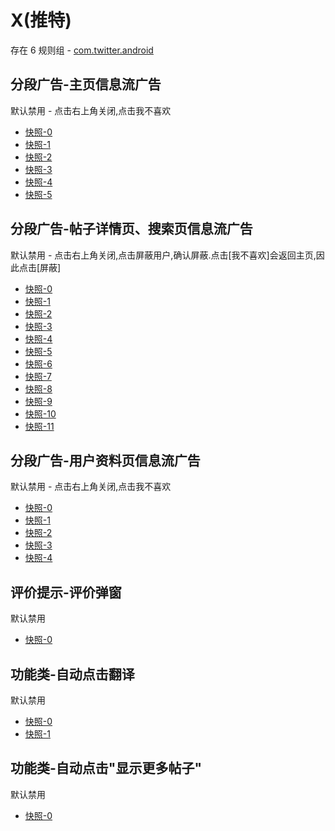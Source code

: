 # X(推特)

存在 6 规则组 - [com.twitter.android](/src/apps/com.twitter.android.ts)

## 分段广告-主页信息流广告

默认禁用 - 点击右上角关闭,点击我不喜欢

- [快照-0](https://i.gkd.li/import/12798795)
- [快照-1](https://i.gkd.li/i/14782884)
- [快照-2](https://i.gkd.li/import/12813235)
- [快照-3](https://i.gkd.li/i/14782897)
- [快照-4](https://i.gkd.li/import/12798810)
- [快照-5](https://i.gkd.li/i/14782902)

## 分段广告-帖子详情页、搜索页信息流广告

默认禁用 - 点击右上角关闭,点击屏蔽用户,确认屏蔽.点击[我不喜欢]会返回主页,因此点击[屏蔽]

- [快照-0](https://i.gkd.li/import/12825969)
- [快照-1](https://i.gkd.li/import/12847584)
- [快照-2](https://i.gkd.li/import/12882676)
- [快照-3](https://i.gkd.li/import/12904603)
- [快照-4](https://i.gkd.li/import/13680756)
- [快照-5](https://i.gkd.li/import/12828815)
- [快照-6](https://i.gkd.li/import/12847600)
- [快照-7](https://i.gkd.li/import/12904602)
- [快照-8](https://i.gkd.li/import/13680783)
- [快照-9](https://i.gkd.li/import/12828832)
- [快照-10](https://i.gkd.li/import/12904601)
- [快照-11](https://i.gkd.li/import/13680798)

## 分段广告-用户资料页信息流广告

默认禁用 - 点击右上角关闭,点击我不喜欢

- [快照-0](https://i.gkd.li/import/12825969)
- [快照-1](https://i.gkd.li/import/12847584)
- [快照-2](https://i.gkd.li/import/12882676)
- [快照-3](https://i.gkd.li/import/12904603)
- [快照-4](https://i.gkd.li/import/12798810)

## 评价提示-评价弹窗

默认禁用

- [快照-0](https://i.gkd.li/import/13774150)

## 功能类-自动点击翻译

默认禁用

- [快照-0](https://i.gkd.li/i/14189817)
- [快照-1](https://i.gkd.li/i/14615911)

## 功能类-自动点击"显示更多帖子"

默认禁用

- [快照-0](https://i.gkd.li/import/14189847)
